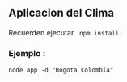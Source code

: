 ## Aplicacion del Clima


Recuerden ejecutar ``` npm install```

### Ejemplo :
```
node app -d "Bogota Colombia"
```

